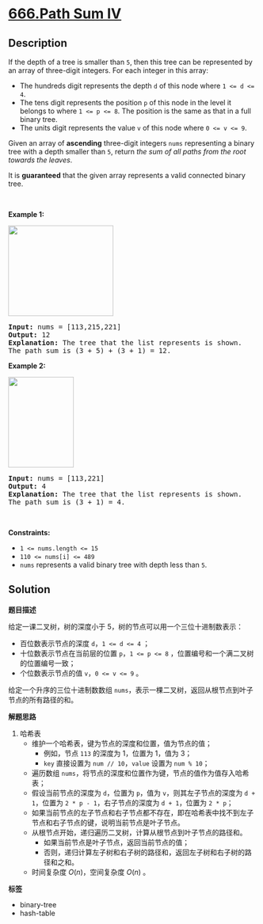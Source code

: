 # [666.Path Sum IV](https://leetcode.com/problems/path-sum-iv/description/)

## Description

<p>If the depth of a tree is smaller than <code>5</code>, then this tree can be represented by an array of three-digit integers. For each integer in this array:</p>

<ul>
  <li>The hundreds digit represents the depth <code>d</code> of this node where <code>1 &lt;= d &lt;= 4</code>.</li>
  <li>The tens digit represents the position <code>p</code> of this node in the level it belongs to where <code>1 &lt;= p &lt;= 8</code>. The position is the same as that in a full binary tree.</li>
  <li>The units digit represents the value <code>v</code> of this node where <code>0 &lt;= v &lt;= 9</code>.</li>
</ul>

<p>Given an array of <strong>ascending</strong> three-digit integers <code>nums</code> representing a binary tree with a depth smaller than <code>5</code>, return <em>the sum of all paths from the root towards the leaves</em>.</p>

<p>It is <strong>guaranteed</strong> that the given array represents a valid connected binary tree.</p>

<p>&nbsp;</p>
<p><strong class="example">Example 1:</strong></p>
<img alt="" src="https://fastly.jsdelivr.net/gh/doocs/leetcode@main/solution/0600-0699/0666.Path%20Sum%20IV/images/pathsum4-1-tree.jpg" style="width: 212px; height: 183px;" />
<pre>
<strong>Input:</strong> nums = [113,215,221]
<strong>Output:</strong> 12
<strong>Explanation:</strong> The tree that the list represents is shown.
The path sum is (3 + 5) + (3 + 1) = 12.
</pre>

<p><strong class="example">Example 2:</strong></p>
<img alt="" src="https://fastly.jsdelivr.net/gh/doocs/leetcode@main/solution/0600-0699/0666.Path%20Sum%20IV/images/pathsum4-2-tree.jpg" style="width: 132px; height: 183px;" />
<pre>
<strong>Input:</strong> nums = [113,221]
<strong>Output:</strong> 4
<strong>Explanation:</strong> The tree that the list represents is shown.
The path sum is (3 + 1) = 4.
</pre>

<p>&nbsp;</p>
<p><strong>Constraints:</strong></p>

<ul>
  <li><code>1 &lt;= nums.length &lt;= 15</code></li>
  <li><code>110 &lt;= nums[i] &lt;= 489</code></li>
  <li><code>nums</code> represents a valid binary tree with depth less than <code>5</code>.</li>
</ul>

## Solution

**题目描述**

给定一课二叉树，树的深度小于 5，树的节点可以用一个三位十进制数表示：

- 百位数表示节点的深度 `d`，`1 <= d <= 4` ；
- 十位数表示节点在当前层的位置 `p`，`1 <= p <= 8` ，位置编号和一个满二叉树的位置编号一致；
- 个位数表示节点的值 `v`，`0 <= v <= 9` 。

给定一个升序的三位十进制数数组 `nums`，表示一棵二叉树，返回从根节点到叶子节点的所有路径的和。

**解题思路**

1. 哈希表
   - 维护一个哈希表，键为节点的深度和位置，值为节点的值；
     - 例如，节点 `113` 的深度为 1，位置为 1，值为 3；
     - `key` 直接设置为 `num // 10`，`value` 设置为 `num % 10`；
   - 遍历数组 `nums`，将节点的深度和位置作为键，节点的值作为值存入哈希表；
   - 假设当前节点的深度为 `d`，位置为 `p`，值为 `v`，则其左子节点的深度为 `d + 1`，位置为 `2 * p - 1`，右子节点的深度为 `d + 1`，位置为 `2 * p`；
   - 如果当前节点的左子节点和右子节点都不存在，即在哈希表中找不到左子节点和右子节点的键，说明当前节点是叶子节点。
   - 从根节点开始，递归遍历二叉树，计算从根节点到叶子节点的路径和。
     - 如果当前节点是叶子节点，返回当前节点的值；
     - 否则，递归计算左子树和右子树的路径和，返回左子树和右子树的路径和之和。
   - 时间复杂度 $O(n)$，空间复杂度 $O(n)$ 。

**标签**

- binary-tree
- hash-table
